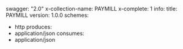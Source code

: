 swagger: "2.0"
x-collection-name: PAYMILL
x-complete: 1
info:
  title: PAYMILL
  version: 1.0.0
schemes:
- http
produces:
- application/json
consumes:
- application/json
